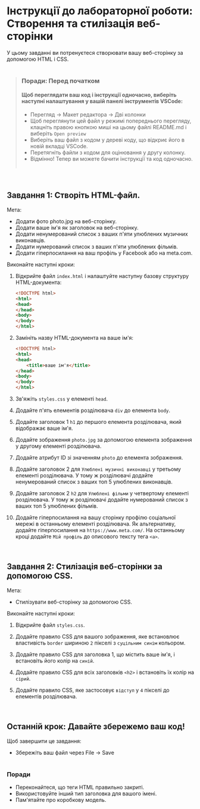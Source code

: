 # Інструкції до лабораторної роботи: Створення та стилізація веб-сторінки

У цьому завданні ви потренуєтеся створювати вашу веб-сторінку за допомогою HTML і CSS.<br><br>

> ### **Поради: Перед початком**
> #### **Щоб переглядати ваш код і інструкції одночасно**, виберіть наступні налаштування у вашій панелі інструментів VSCode:
> - Перегляд -> Макет редактора -> Дві колонки
> - Щоб переглянути цей файл у режимі попереднього перегляду, клацніть правою кнопкою миші на цьому файлі README.md і виберіть `Open preview`
> - Виберіть ваш файл з кодом у дереві коду, що відкриє його в новій вкладці VSCode.
> - Перетягніть файли з кодом для оцінювання у другу колонку.
> - Відмінно! Тепер ви можете бачити інструкції та код одночасно.
<br><br> 
 
<br>

## Завдання 1: Створіть HTML-файл.

Мета:
- Додати фото photo.jpg на веб-сторінку.
- Додати ваше ім'я як заголовок на веб-сторінку.
- Додати ненумерований список з ваших п'яти улюблених музичних виконавців.
- Додати нумерований список з ваших п'яти улюблених фільмів.
- Додати гіперпосилання на ваш профіль у Facebook або на meta.com.

Виконайте наступні кроки:

1. Відкрийте файл `index.html` і налаштуйте наступну базову структуру HTML-документа:
    ```HTML
    <!DOCTYPE html>
    <html>
    <head>
    </head>
    <body>
    </body>
    </html>
    ```

2. Замініть назву HTML-документа на ваше ім'я:
    ```HTML
    <!DOCTYPE html>
    <html>
    <head>
        <title>ваше ім'я</title>
    </head>
    <body>
    </body>
    </html>
    ```

3. Зв'яжіть `styles.css` у елементі `head`.

4. Додайте п'ять елементів розділювача `div` до елемента `body`.

5. Додайте заголовок 1 `h1` до першого елемента розділювача, який відображає ваше ім'я.

6. Додайте зображення `photo.jpg` за допомогою елемента зображення у другому елементі розділювача.  

7. Додайте атрибут ID зі значенням `photo` до елемента зображення.

8. Додайте заголовок 2 для `Улюблені музичні виконавці` у третьому елементі розділювача. У тому ж розділювачі додайте ненумерований список з ваших топ 5 улюблених виконавців.

9. Додайте заголовок 2 `h2` для `Улюблені фільми` у четвертому елементі розділювача. У тому ж розділювачі додайте нумерований список з ваших топ 5 улюблених фільмів.

10. Додайте гіперпосилання на вашу сторінку профілю соціальної мережі в останньому елементі розділювача. Як альтернативу, додайте гіперпосилання на `https://www.meta.com/`. На останньому кроці додайте `Мій профіль` до описового тексту тега `<a>`.

<br>

## Завдання 2: Стилізація веб-сторінки за допомогою CSS.

Мета:
- Стилізувати веб-сторінку за допомогою CSS.

Виконайте наступні кроки:

1. Відкрийте файл `styles.css`.

2. Додайте правило CSS для вашого зображення, яке встановлює властивість `border` шириною `2` пікселі з `суцільним синім` кольором.

3. Додайте правило CSS для заголовка 1, що містить ваше ім'я, і встановіть його колір на `синій`.

4. Додайте правило CSS для всіх заголовків `<h2>` і встановіть їх колір на `сірий`.

5. Додайте правило CSS, яке застосовує `відступ` у `4` пікселі до елементів розділювача.

<br>

## Останній крок: Давайте збережемо ваш код!
Щоб завершити це завдання:
- Збережіть ваш файл через File -> Save
<br><br>

### Поради

* Переконайтеся, що теги HTML правильно закриті.
* Використовуйте інший тип заголовка для вашого імені.
* Пам'ятайте про коробкову модель.
